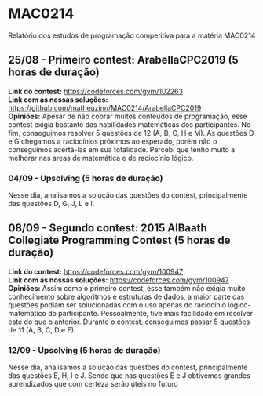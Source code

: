 # MAC0214
Relatório dos estudos de programação competitiva para a matéria MAC0214

## 25/08 - Primeiro contest: ArabellaCPC2019 (5 horas de duração)
**Link do contest:** https://codeforces.com/gym/102263 \
**Link com as nossas soluções:** https://github.com/matheuzinn/MAC0214/ArabellaCPC2019 \
**Opiniões:** Apesar de não cobrar muitos conteúdos de programação, esse contest exigia bastante das habilidades matemáticas dos participantes. No fim, conseguimos resolver 5 questões de 12 (A, B, C, H e M). As questões D e G chegamos a raciocínios próximos ao esperado, porém não o conseguimos acertá-las em sua totalidade. Percebi que tenho muito a melhorar nas areas de matemática e de raciocínio lógico.
### 04/09 - Upsolving (5 horas de duração)
Nesse dia, analisamos a solução das questões do contest, principalmente das questões D, G, J, L e I.

## 08/09 - Segundo contest: 2015 AlBaath Collegiate Programming Contest (5 horas de duração)
**Link do contest:** https://codeforces.com/gym/100947 \
**Link com as nossas soluções:** https://codeforces.com/gym/100947 \
**Opiniões:** Assim como o primeiro contest, esse também não exigia muito conhecimento sobre algoritmos e estruturas de dados, a maior parte das questões podiam ser solucionadas com o uso apenas do raciocínio lógico-matemático do participante. Pessoalmente, tive mais facilidade em resolver este do que o anterior. Durante o contest, conseguimos passar 5 questões de 11 (A, B, C, D e F).
### 12/09 - Upsolving (5 horas de duração)
Nesse dia, analisamos a solução das questões do contest, principalmente das questões E, H, I e J. Sendo que nas questões E e J obtivemos grandes aprendizados que com certeza serão úteis no futuro
